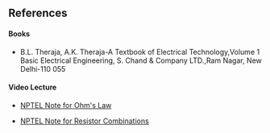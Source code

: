 ## References
#### Books
- B.L. Theraja, A.K. Theraja-A Textbook of Electrical Technology,Volume 1 Basic Electrical Engineering, S. Chand & Company LTD.,Ram Nagar, New Delhi-110 055

#### Video Lecture
- [NPTEL Note for Ohm's Law](http://nptel.ac.in/courses/122106026) 

- [NPTEL Note for Resistor Combinations](http://nptel.ac.in/courses/122106026)


